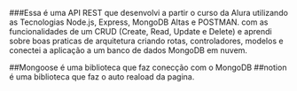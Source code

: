 ###Essa é uma API REST que desenvolvi a partir o curso da Alura utilizando as Tecnologias Node.js, Express, MongoDB Altas e POSTMAN. com as funcionalidades de um CRUD (Create, Read, Update e Delete) e aprendi sobre boas praticas de arquitetura criando rotas, controladores, modelos e conectei a aplicação a um banco de dados MongoDB em nuvem.

##Mongoose é uma biblioteca que faz conecção com o MongoDB
##notion é uma biblioteca que faz o auto reaload da pagina.